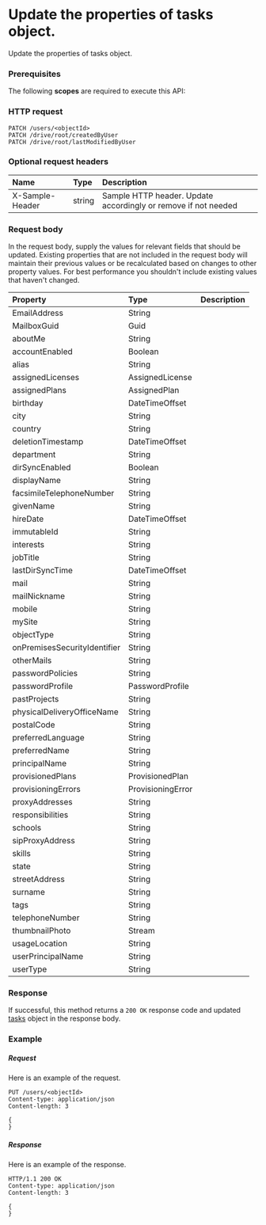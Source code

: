 # Update the properties of tasks object.

Update the properties of tasks object.
### Prerequisites
The following **scopes** are required to execute this API: 
### HTTP request
<!-- { "blockType": "ignored" } -->
```http
PATCH /users/<objectId>
PATCH /drive/root/createdByUser
PATCH /drive/root/lastModifiedByUser
```
### Optional request headers
| Name       | Type | Description|
|:-----------|:------|:----------|
| X-Sample-Header  | string  | Sample HTTP header. Update accordingly or remove if not needed|

### Request body
In the request body, supply the values for relevant fields that should be updated. Existing properties that are not included in the request body will maintain their previous values or be recalculated based on changes to other property values. For best performance you shouldn't include existing values that haven't changed.

| Property	   | Type	|Description|
|:---------------|:--------|:----------|
|EmailAddress|String||
|MailboxGuid|Guid||
|aboutMe|String||
|accountEnabled|Boolean||
|alias|String||
|assignedLicenses|AssignedLicense||
|assignedPlans|AssignedPlan||
|birthday|DateTimeOffset||
|city|String||
|country|String||
|deletionTimestamp|DateTimeOffset||
|department|String||
|dirSyncEnabled|Boolean||
|displayName|String||
|facsimileTelephoneNumber|String||
|givenName|String||
|hireDate|DateTimeOffset||
|immutableId|String||
|interests|String||
|jobTitle|String||
|lastDirSyncTime|DateTimeOffset||
|mail|String||
|mailNickname|String||
|mobile|String||
|mySite|String||
|objectType|String||
|onPremisesSecurityIdentifier|String||
|otherMails|String||
|passwordPolicies|String||
|passwordProfile|PasswordProfile||
|pastProjects|String||
|physicalDeliveryOfficeName|String||
|postalCode|String||
|preferredLanguage|String||
|preferredName|String||
|principalName|String||
|provisionedPlans|ProvisionedPlan||
|provisioningErrors|ProvisioningError||
|proxyAddresses|String||
|responsibilities|String||
|schools|String||
|sipProxyAddress|String||
|skills|String||
|state|String||
|streetAddress|String||
|surname|String||
|tags|String||
|telephoneNumber|String||
|thumbnailPhoto|Stream||
|usageLocation|String||
|userPrincipalName|String||
|userType|String||

### Response
If successful, this method returns a `200 OK` response code and updated [tasks](../resources/tasks.md) object in the response body.
### Example
##### Request
Here is an example of the request.
<!-- {
  "blockType": "request",
  "name": "update_tasks"
}-->
```http
PUT /users/<objectId>
Content-type: application/json
Content-length: 3

{
}
```
##### Response
Here is an example of the response.
<!-- {
  "blockType": "response",
  "truncated": false,
  "@odata.type": "microsoft.graph.tasks"
} -->
```http
HTTP/1.1 200 OK
Content-type: application/json
Content-length: 3

{
}
```

<!-- uuid: 93713206-fa02-48df-97bb-72304b6d766e
2015-10-25 12:56:09 UTC -->
<!-- {
  "type": "#page.annotation",
  "description": "Update the properties of tasks object.",
  "keywords": "",
  "section": "documentation",
  "tocPath": ""
}-->